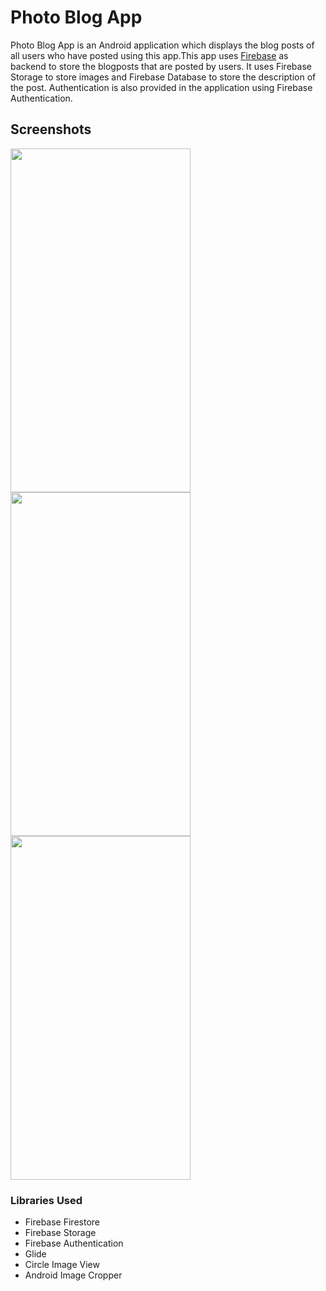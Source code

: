 # Photo Blog App

Photo Blog App is an Android application which displays the blog posts of all users who have posted using this app.This app
uses <a href='https://firebase.google.com/'>Firebase</a> as backend to store the blogposts that are posted by users. It uses 
Firebase Storage to store images and Firebase Database to store the description of the post. Authentication is also provided in the 
application using Firebase Authentication.
## Screenshots

<p>
  <img src="https://user-images.githubusercontent.com/30550059/55167818-aca64480-5197-11e9-884e-c7fd6ee17e23.jpg" width="288" height="550" />
  <img src="https://user-images.githubusercontent.com/30550059/55167821-aca64480-5197-11e9-9ca7-26178cbe9619.jpg" width="288" height="550" /> 
  <img src="https://user-images.githubusercontent.com/30550059/55167823-aca64480-5197-11e9-8826-91d1c873d663.jpg" width="288" height="550" />
</p>

### Libraries Used
- Firebase Firestore
- Firebase Storage
- Firebase Authentication
- Glide
- Circle Image View
- Android Image Cropper



